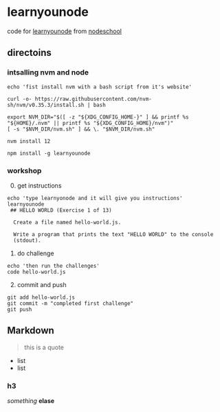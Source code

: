 # learnyounode
code for [learnyounode](https://github.com/workshopper/learnyounode) from [nodeschool](https://nodeschool.io/index.html#workshopper-list)

## directoins
### intsalling nvm and node
```
echo 'fist install nvm with a bash script from it's website'

curl -o- https://raw.githubusercontent.com/nvm-sh/nvm/v0.35.3/install.sh | bash

export NVM_DIR="$([ -z "${XDG_CONFIG_HOME-}" ] && printf %s "${HOME}/.nvm" || printf %s "${XDG_CONFIG_HOME}/nvm")"
[ -s "$NVM_DIR/nvm.sh" ] && \. "$NVM_DIR/nvm.sh" 

nvm install 12

npm install -g learnyounode
```

### workshop
0. get instructions

```
echo 'type learnyonode and it will give you instructions'
learnyounode
 ## HELLO WORLD (Exercise 1 of 13)  
   
  Create a file named hello-world.js.  
   
  Write a program that prints the text "HELLO WORLD" to the console  
  (stdout).  
```

1. do challenge

```
echo 'then run the challenges'
code hello-world.js
```

2. commit and push

```
git add hello-world.js
git commit -m "completed first challenge"
git push
```

## Markdown
> this is a quote
- list 
- list
### h3
_something_ __elase__
